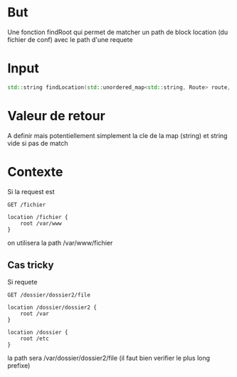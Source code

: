 # But

Une fonction findRoot qui permet de matcher un path de block location (du fichier de conf) avec le path d'une requete

# Input

```C++
std::string findLocation(std::unordered_map<std::string, Route> route, const std::string& requestPath); 
```

# Valeur de retour

A definir mais potentiellement simplement la cle de la map (string) et string vide si pas de match

# Contexte

Si la request est 

```
GET /fichier
```

```
location /fichier {
	root /var/www
}
```

on utilisera la path /var/www/fichier

## Cas tricky

Si requete

```
GET /dossier/dossier2/file
```

```
location /dossier/dossier2 {
	root /var
}

location /dossier {
	root /etc
}
```

la path sera /var/dossier/dossier2/file (il faut bien verifier le plus long prefixe)
